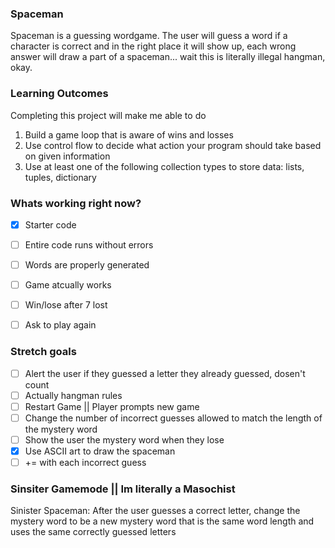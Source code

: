 ### Spaceman

Spaceman is a guessing wordgame. The user will guess a word if a character is correct and in the right place it will show up, each wrong answer will draw a part of a spaceman... wait this is literally illegal hangman, okay.

### Learning Outcomes
Completing this project will make me able to do
1. Build a game loop that is aware of wins and losses
2. Use control flow to decide what action your program should take based on given information
3. Use at least one of the following collection types to store data: lists, tuples, dictionary


### Whats working right now?
- [x] Starter code
- [ ] Entire code runs without errors
- [ ] Words are properly generated
- [ ] Game atcually works
- [ ] Win/lose after 7 lost
- [ ] Ask to play again


### Stretch goals
- [ ] Alert the user if they guessed a letter they already guessed, dosen't count
- [ ] Actually hangman rules
- [ ] Restart Game || Player prompts new game
- [ ] Change the number of incorrect guesses allowed to match the length of the mystery word
- [ ] Show the user the mystery word when they lose
- [x] Use ASCII art to draw the spaceman 
- [ ] += with each incorrect guess

### Sinsiter Gamemode || Im literally a Masochist
Sinister Spaceman: After the user guesses a correct letter, change the mystery word to be a new mystery word that is the same word length and uses the same correctly guessed letters


